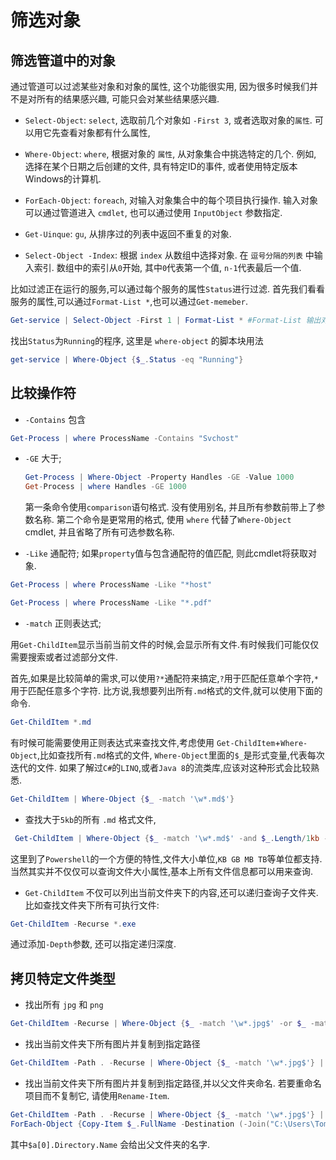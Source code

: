 # 筛选对象

## 筛选管道中的对象

通过管道可以过滤某些对象和对象的属性, 这个功能很实用,
因为很多时候我们并不是对所有的结果感兴趣, 可能只会对某些结果感兴趣.

+ `Select-Object`: `select`, 选取前几个对象如 `-First 3`, 或者选取对象的`属性`.
可以用它先查看对象都有什么属性,

+ `Where-Object`:  `where`, 根据对象的 `属性`, 从对象集合中挑选特定的几个.
例如, 选择在某个日期之后创建的文件, 具有特定ID的事件, 或者使用特定版本Windows的计算机.

+ `ForEach-Object`: `foreach`, 对输入对象集合中的每个项目执行操作.
输入对象可以通过管道进入 `cmdlet`, 也可以通过使用 `InputObject` 参数指定.

+ `Get-Uinque`: `gu`, 从排序过的列表中返回不重复的对象.
+ `Select-Object -Index`: 根据 `index` 从数组中选择对象.
在 `逗号分隔的列表` 中输入索引. 数组中的索引从`0`开始, 其中`0`代表第一个值, `n-1`代表最后一个值.

比如过滤正在运行的服务,可以通过每个服务的属性`Status`进行过滤.
首先我们看看服务的属性,可以通过`Format-List *`,也可以通过`Get-memeber`.

```powershell
Get-service | Select-Object -First 1 | Format-List * #Format-List 输出对象的属性, 每行一个
```

找出`Status`为`Running`的程序, 这里是 `where-object` 的脚本块用法

```powershell
get-service | Where-Object {$_.Status -eq "Running"}
```

## 比较操作符

+ `-Contains` 包含

```powershell
Get-Process | where ProcessName -Contains "Svchost"
```

+ `-GE` 大于;

    ```powershell
    Get-Process | Where-Object -Property Handles -GE -Value 1000
    Get-Process | where Handles -GE 1000
    ```

    第一条命令使用`comparison`语句格式. 没有使用别名, 并且所有参数前带上了参数名称.
    第二个命令是更常用的格式, 使用 `where` 代替了`Where-Object ` cmdlet, 并且省略了所有可选参数名称.

+ `-Like` 通配符; 如果`property`值与包含通配符的值匹配, 则此cmdlet将获取对象.

```powershell
Get-Process | where ProcessName -Like "*host"
```

```powershell
Get-Process | where ProcessName -Like "*.pdf"
```

+ `-match` 正则表达式;

用`Get-ChildItem`显示当前当前文件的时候,会显示所有文件.有时候我们可能仅仅需要搜索或者过滤部分文件.

首先,如果是比较简单的需求,可以使用`?*`通配符来搞定,`?`用于匹配任意单个字符,`*`用于匹配任意多个字符.
比方说,我想要列出所有`.md`格式的文件,就可以使用下面的命令.

```powershell
Get-ChildItem *.md
```

有时候可能需要使用正则表达式来查找文件,考虑使用 `Get-ChildItem`+`Where-Object`,比如查找所有`.md`格式的文件,
`Where-Object`里面的`$_`是形式变量,代表每次迭代的文件.
如果了解过`C#`的`LINQ`,或者`Java 8`的流类库,应该对这种形式会比较熟悉.

```powershell
Get-ChildItem | Where-Object {$_ -match '\w*.md$'}
```

+ 查找大于`5kb`的所有 `.md` 格式文件,

```powershell
 Get-ChildItem | Where-Object {$_ -match '\w*.md$' -and $_.Length/1kb -gt 5}
```

这里到了`Powershell`的一个方便的特性,文件大小单位,`KB GB MB TB`等单位都支持.
当然其实并不仅仅可以查询文件大小属性,基本上所有文件信息都可以用来查询.

+ `Get-ChildItem` 不仅可以列出当前文件夹下的内容,还可以递归查询子文件夹. 比如查找文件夹下所有可执行文件:

```powershell
Get-ChildItem -Recurse *.exe
```

通过添加`-Depth`参数, 还可以指定递归深度.

## 拷贝特定文件类型

+ 找出所有 `jpg` 和 `png`

```powershell
Get-ChildItem -Recurse | Where-Object {$_ -match '\w*.jpg$' -or $_ -match '\w*.png$'}
```

+ 找出当前文件夹下所有图片并复制到指定路径

```powershell
Get-ChildItem -Path . -Recurse | Where-Object {$_ -match '\w*.jpg$'} | ForEach-Object {Copy-Item $_.FullName -Destination (-Join("C:\Users\Tom\Desktop\test\",$_.Name)) }
```

+ 找出当前文件夹下所有图片并复制到指定路径,并以父文件夹命名. 若要重命名项目而不复制它, 请使用`Rename-Item`.

```powershell
Get-ChildItem -Path . -Recurse | Where-Object {$_ -match '\w*.jpg$'} |
ForEach-Object {Copy-Item $_.FullName -Destination (-Join("C:\Users\Tom\Desktop\test\",$_.Directory.Name)) }
```

其中`$a[0].Directory.Name` 会给出父文件夹的名字.
